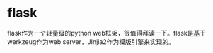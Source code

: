 # flask
flask作为一个轻量级的python web框架，很值得拜读一下。flask是基于werkzeug作为web server，JInjia2作为模版引擎来实现的。
<!--stackedit_data:
eyJoaXN0b3J5IjpbLTEyMjM4NjQwNTgsLTE1MDQ3Njc2MTZdfQ
==
-->